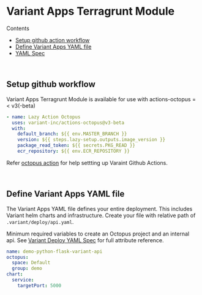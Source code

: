 # Variant Apps Terragrunt Module

Contents
- [Setup github action workflow](#setup-github-workflow)
- [Define Variant Apps YAML file](#define-variant-apps-yaml-file)
- [YAML Spec](./YAML.md) 

<br>

## Setup github workflow
Variant Apps Terragrunt Module is available for use with actions-octopus =< v3(-beta)

```yaml
- name: Lazy Action Octopus
  uses: variant-inc/actions-octopus@v3-beta
  with:
    default_branch: ${{ env.MASTER_BRANCH }}
    version: ${{ steps.lazy-setup.outputs.image_version }}
    package_read_token: ${{ secrets.PKG_READ }}
    ecr_repository: ${{ env.ECR_REPOSITORY }}
```

Refer [octopus action](https://github.com/variant-inc/actions-octopus/blob/master/README.md) for help settting up Varaint Github Actions.

<br>

## Define Variant Apps YAML file

The Variant Apps YAML file defines your entire deployment. This includes Variant helm charts and infrastructure. Create your file with relative path of `.variant/deploy/api.yaml`. 

Minimum required variables to create an Octopus project and an internal api. See [Variant Deploy YAML Spec](./YAML.md) for full attribute reference.

```yaml
name: demo-python-flask-variant-api
octopus:
  space: Default
  group: demo
chart:
  service:
    targetPort: 5000
```
